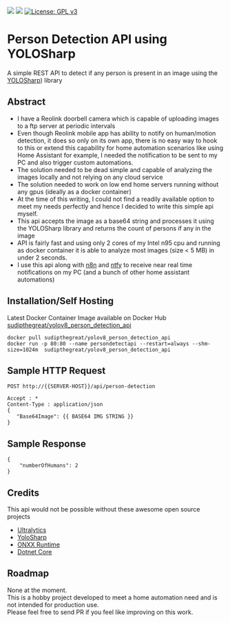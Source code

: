 ![](https://github.com/sudipmandal/YOLOv8PersonDetectionAPI/actions/workflows/docker-publish.yml/badge.svg)
![](https://github.com/sudipmandal/YOLOv8PersonDetectionAPI/actions/workflows/codeql.yml/badge.svg)
[![License: GPL v3](https://img.shields.io/badge/License-GPLv3-blue.svg)](https://www.gnu.org/licenses/gpl-3.0)
# Person Detection API using YOLOSharp
A simple REST API to detect if any person is present in an image using the [YOLOSharp](https://github.com/dme-compunet/YoloSharp)) library

## Abstract
- I have a Reolink doorbell camera which is capable of uploading images to a ftp server at periodic intervals
- Even though Reolink mobile app has ability to notify on human/motion detection, it does so only on its own app, there is no easy way to hook to this or extend this capability for home automation scenarios like using Home Assistant for example, I needed the notification to be sent to my PC and also trigger custom automations.
- The solution needed to be dead simple and capable of analyzing the images locally and not relying on any cloud service
- The solution needed to work on low end home servers running without any gpus (ideally as a docker container)
- At the time of this writing, I could not find a readily available option to meet my needs perfectly and hence I decided to write this simple api myself.
- This api accepts the image as a base64 string and processes it using the YOLOSharp library and returns the count of persons if any in the image
- API is fairly fast and using only 2 cores of my Intel n95 cpu and running as docker container it is able to analyze most images (size < 5 MB) in under 2 seconds.
- I use this api along with [n8n](https://github.com/n8n-io/n8n) and [ntfy](https://github.com/binwiederhier/ntfy) to receive near real time notifications on my PC (and a bunch of other home assistant automations)

## Installation/Self Hosting
Latest Docker Container Image available on Docker Hub [sudipthegreat/yolov8_person_detection_api](https://hub.docker.com/r/sudipthegreat/yolov8_person_detection_api)

```
docker pull sudipthegreat/yolov8_person_detection_api
docker run -p 80:80 --name persondetectapi --restart=always --shm-size=1024m  sudipthegreat/yolov8_person_detection_api
```
## Sample HTTP Request
```
POST http://{{SERVER-HOST}}/api/person-detection

Accept : *
Content-Type : application/json
{
   "Base64Image": {{ BASE64 IMG STRING }}
}
```
## Sample Response
```
{
    "numberOfHumans": 2
}
```

## Credits
This api would not be possible without these awesome open source projects
- [Ultralytics](https://github.com/ultralytics/ultralytics) 
- [YoloSharp](https://github.com/dme-compunet/YoloSharp) 
- [ONXX Runtime](https://github.com/microsoft/onnxruntime)
- [Dotnet Core](https://github.com/dotnet/core)

## Roadmap
None at the moment. <br/> This is a hobby project developed to meet a home automation need and is not intended for production use. <br/>
Please feel free to send PR if you feel like improving on this work.


